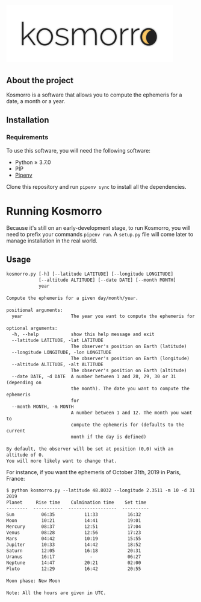 # ![Kosmorro](assets/png/kosmorro-logo.png)

## About the project

Kosmorro is a software that allows you to compute the ephemeris for a date, a month or a year.

## Installation

### Requirements

To use this software, you will need the following software:

- Python ≥ 3.7.0
- PIP
- [Pipenv](https://pypi.org/project/pipenv/)

Clone this repository and run `pipenv sync` to install all the dependencies.

# Running Kosmorro

Because it's still on an early-development stage, to run Kosmorro, you will need to prefix your commands `pipenv run`.
A `setup.py` file will come later to manage installation in the real world.

## Usage

```
kosmorro.py [-h] [--latitude LATITUDE] [--longitude LONGITUDE]
            [--altitude ALTITUDE] [--date DATE] [--month MONTH]
            year

Compute the ephemeris for a given day/month/year.

positional arguments:
  year                  The year you want to compute the ephemeris for

optional arguments:
  -h, --help            show this help message and exit
  --latitude LATITUDE, -lat LATITUDE
                        The observer's position on Earth (latitude)
  --longitude LONGITUDE, -lon LONGITUDE
                        The observer's position on Earth (longitude)
  --altitude ALTITUDE, -alt ALTITUDE
                        The observer's position on Earth (altitude)
  --date DATE, -d DATE  A number between 1 and 28, 29, 30 or 31 (depending on
                        the month). The date you want to compute the ephemeris
                        for
  --month MONTH, -m MONTH
                        A number between 1 and 12. The month you want to
                        compute the ephemeris for (defaults to the current
                        month if the day is defined)

By default, the observer will be set at position (0,0) with an altitude of 0.
You will more likely want to change that.
```

For instance, if you want the ephemeris of October 31th, 2019 in Paris, France:

```console
$ python kosmorro.py --latitude 48.8032 --longitude 2.3511 -m 10 -d 31 2019
Planet     Rise time    Culmination time    Set time
--------  -----------  ------------------  ----------
Sun          06:35           11:33           16:32
Moon         10:21           14:41           19:01
Mercury      08:37           12:51           17:04
Venus        08:28           12:56           17:23
Mars         04:42           10:19           15:55
Jupiter      10:33           14:42           18:52
Saturn       12:05           16:18           20:31
Uranus       16:17             -             06:27
Neptune      14:47           20:21           02:00
Pluto        12:29           16:42           20:55

Moon phase: New Moon

Note: All the hours are given in UTC.
```